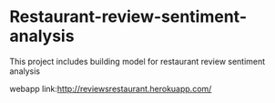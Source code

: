# Restaurant-review-sentiment-analysis

This project includes building model for restaurant review sentiment analysis 

webapp link:http://reviewsrestaurant.herokuapp.com/
